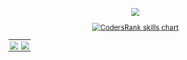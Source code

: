 <p align="center">
  <a href="https://github.com/ryo-ma/github-profile-trophy"
    ><img
      src="https://github-profile-trophy.vercel.app/?username=torinasakura&margin-w=8"
  /></a>
</p>

<p align="center">
  <a href="https://profile.codersrank.io/user/torinasakura" target="_blank">
    <img
      src="https://cr-skills-chart-widget.azurewebsites.net/api/api?username=torinasakura&skills=HCL,Python,Scala,Ruby,TypeScript,Javascript&width=820"
      alt="CodersRank skills chart"
    />
  </a>
</p>
<table>
  <tr>
    <td style="border:none; padding: 3px" valign="top">
      <img
        src="https://github-readme-stats.vercel.app/api/top-langs?username=torinasakura&show_icons=true&hide_border=true&locale=en&layout=compact"
      />
    </td>
    <td style="border:none; padding: 3px" valign="top">
      <img
        src="https://github-readme-stats.vercel.app/api?username=torinasakura&show_icons=true&hide_border=true&locale=en"
      />
    </td>
  </tr>
</table>

